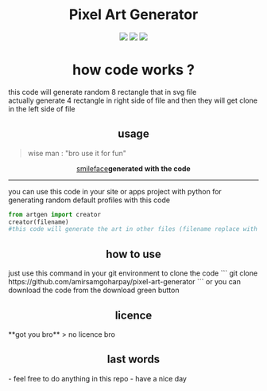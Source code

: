 <h1 align="center"> Pixel Art Generator</h1>
 <p align="center"><img src="https://img.shields.io/github/directory-file-count/amirsamgoharpay/pixel-art-generator">
<img src="https://img.shields.io/github/repo-size/amirsamgoharpay/pixel-art-generator">
  <img src="https://img.shields.io/github/followers/amirsamgoharpay">


</p>

<h1 align="center">how code works ? </h1> 

this code will generate random 8 rectangle that in svg file  
actually generate 4 rectangle in right side of file and then they will get clone in the left side of file

<h2 align="center">usage  </h2>

> wise man : "bro use it for fun"  
<p align="center"><a href="https://raw.githubusercontent.com/amirsamgoharpay/pixel-art-generator/main/happy.svg">smileface</a><b>generated with the code</b> </p>

---
you can use this code in your site or apps project with python for generating random default profiles with this code
```python
from artgen import creator
creator(filename)
#this code will generate the art in other files (filename replace with the name of svg file you want
```

<h2 align="center">how to use  </h2>
just use this command in your git environment to clone the code  
```
git clone https://github.com/amirsamgoharpay/pixel-art-generator  
```
or you can download the code from the download green button  
<h2 align="center">licence  </h2>
**got you bro**  
> no licence bro  
<h2 align="center">last words </h2> 
- feel free to do anything in this repo  
- have a nice day  
